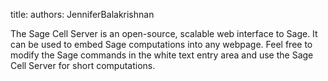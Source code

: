 title: 
authors:
    JenniferBalakrishnan

The Sage Cell Server is an open-source, scalable web interface to <a knowl="lmfdb/sage">Sage</a>. It can be used to embed Sage computations into any webpage. Feel free to modify the Sage commands in the white text entry area and use the Sage Cell Server for short computations.

